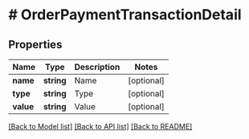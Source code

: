 # # OrderPaymentTransactionDetail

## Properties

Name | Type | Description | Notes
------------ | ------------- | ------------- | -------------
**name** | **string** | Name | [optional]
**type** | **string** | Type | [optional]
**value** | **string** | Value | [optional]

[[Back to Model list]](../../README.md#models) [[Back to API list]](../../README.md#endpoints) [[Back to README]](../../README.md)
